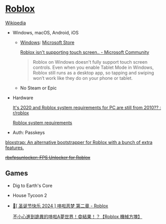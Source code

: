 # [Roblox](https://www.roblox.com/)
[Wikipedia](https://en.wikipedia.org/wiki/Roblox)

- Windows, macOS, Android, iOS
  - [Windows](https://www.roblox.com/download/client?os=win): [Microsoft Store](https://www.microsoft.com/store/productid/9nblgggzm6wm)

    [Roblox isn't supporting touch screen.. - Microsoft Community](https://answers.microsoft.com/en-us/xbox/forum/all/roblox-isnt-supporting-touch-screen/878596e5-b62f-45f0-a80a-893f8c32fcdd)
    > Roblox on Windows doesn't fully support touch screen controls. Even when you enable Tablet Mode in Windows, Roblox still runs as a desktop app, so tapping and swiping won’t work like they do on your phone or tablet.
  - No Steam or Epic
- Hardware

  [It's 2020 and Roblox system requirements for PC are still from 2010?? : r/roblox](https://www.reddit.com/r/roblox/comments/kipsmq/its_2020_and_roblox_system_requirements_for_pc/)

  [Roblox system requirements](https://www.pcgamesn.com/roblox/system-requirements)
- Auth: Passkeys

[bloxstrap: An alternative bootstrapper for Roblox with a bunch of extra features.](https://github.com/bloxstraplabs/bloxstrap)

~~[rbxfpsunlocker: FPS Unlocker for Roblox](https://github.com/axstin/rbxfpsunlocker)~~

## Games
- Dig to Earth's Core
- House Tycoon 2
- [🎄\[ 圣诞节快乐 2024 \] 哆啦恶梦 第二章 - Roblox](https://www.roblox.com/games/8747224035/Merry-Christmas-2024-Horroremon-Chapter2)
  
  [不小心進到詭異的哆啦A夢世界！😨結果！？【Roblox 機械方塊】](https://www.youtube.com/watch?v=qhnXwcH5dog)

